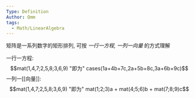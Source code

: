```yaml
---
Type: Definition
Author: Qmm
tags:
  - Math/LinearAlgebra
---
```

矩阵是一系列数字的矩形排列, 可按 *一行一方程, 一列一向量* 的方式理解

一行一方程: $$mat(1,4,7;2,5,8;3,6,9) "即为" cases(1a+4b+7c,2a+5b+8c,3a+6b+9c)$$
一列一[[向量]]:$$mat(1,4,7;2,5,8;3,6,9) "即为" mat(1;2;3)a + mat(4;5;6)b + mat(7;8;9)c$$
